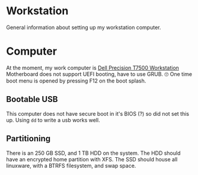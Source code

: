 # Workstation

General information about setting up my workstation computer.

# Computer

At the moment, my work computer is
[Dell Precision T7500 Workstation](http://www.dell.com/en-us/work/shop/desktop-and-all-in-one-pcs/dell-precision-t7500-tower-workstation/spd/precision-t7500)
Motherboard does not support UEFI booting, have to use GRUB. 🙄
One time boot menu is opened by pressing F12 on the boot splash.

## Bootable USB

This computer does not have secure boot in it's BIOS (?) so did not set this up.
Using `dd` to write a usb works well.

## Partitioning

There is an 250 GB SSD, and 1 TB HDD on the system.
The HDD should have an encrypted home partition with XFS.
The SSD should house all linuxware, with a BTRFS filesystem, and swap space.
